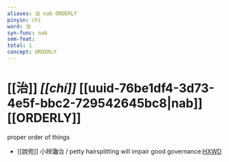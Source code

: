 ```yaml
---
aliases: 治 nab ORDERLY
pinyin: chí
word: 治
syn-func: nab
sem-feat: 
total: 1
concept: ORDERLY 
---
```

# [[治]] *[[chí]]*  [[uuid-76be1df4-3d73-4e5f-bbc2-729542645bc8|nab]] [[ORDERLY]]
proper order of things
 - [[說苑]] 小辨**治**治 / petty hairsplitting will impair good governance:[HXWD](https://hxwd.org/textview.html?location=CH1a0907_CHANT_016-6a.4)